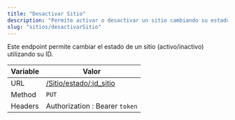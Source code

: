 ```yaml
---
title: "Desactivar Sitio"
description: "Permite activar o desactivar un sitio cambiando su estado."
slug: "sitios/desactivarSitio"
---
```


Este endpoint permite cambiar el estado de un sitio (activo/inactivo) utilizando su ID.

| Variable | Valor                                              |
| -------- | -------------------------------------------------- |
| URL      | [/Sitio/estado/:id_sitio](/Sitio/estado/:id_sitio) |
| Method   | `PUT`                                              |
| Headers  | Authorization : Bearer `token`                     |

